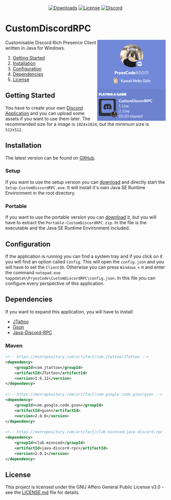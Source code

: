 <p align="center">
    <a href="https://github.com/PryosCode/CustomDiscordRPC/releases"><img src="https://img.shields.io/github/downloads/PryosCode/CustomDiscordRPC/total?label=Downloads" alt="Downloads"></a>
    <a href="https://github.com/PryosCode/CustomDiscordRPC/blob/master/LICENSE"><img src="https://img.shields.io/github/license/PryosCode/CustomDiscordRPC?label=License" alt="License"></a>
    <a href="https://discord.gg/bF2GRHq"><img src="https://discordapp.com/api/guilds/350302354639290379/widget.png" alt="Discord"></a>
</p>

# CustomDiscordRPC

<a href="https://github.com/PryosCode/CustomDiscordRPC/releases"><img align="right" src="images/banner.gif"></a>

Customisable Discord Rich Presence Client written in Java for Windows.

1. [Getting Started](#getting-started)
2. [Installation](#installation)
3. [Configuration](#configuration)
4. [Dependencies](#dependencies)
5. [License](#license)

## Getting Started

You have to create your own [Discord Application](https://discordapp.com/developers/applications) and you can upload some assets if you want to use them later. The recommended size for a image is `1024x1024`, but the minimum size is `512x512`.

## Installation

The latest version can be found on [GitHub](https://github.com/PryosCode/CustomDiscordRPC/releases).

### Setup

If you want to use the setup version you can [download](https://github.com/PryosCode/CustomDiscordRPC/releases) and directly start the `Setup-CustomDiscordRPC.exe`. It will install it's own Java SE Runtime Environment in the root directory.

### Portable

If you want to use the portable version you can [download](https://github.com/PryosCode/CustomDiscordRPC/releases) it, but you will have to extract the `Portable-CustomDiscordRPC.zip`. In the file is the executable and the Java SE Runtime Environment included.

## Configuration

If the application is running you can find a system tray and if you click on it you will find an option called `Config`.
This will open the `config.json` and you will have to set the `ClientID`.
Otherwise you can press `Windows` + `R` and enter the command `notepad.exe %appdata%\PryosCode\CustomDiscordRPC\config.json`.
In this file you can configure every perspective of this application.

## Dependencies

If you want to expand this application, you will have to install:

* [JTattoo](http://www.jtattoo.net/)
* [Gson](https://github.com/google/gson)
* [Java-Discord-RPC](https://github.com/MinnDevelopment/java-discord-rpc)

### Maven

```xml
<!-- https://mvnrepository.com/artifact/com.jtattoo/JTattoo -->
<dependency>
    <groupId>com.jtattoo</groupId>
    <artifactId>JTattoo</artifactId>
    <version>1.6.12</version>
</dependency>

<!-- https://mvnrepository.com/artifact/com.google.code.gson/gson -->
<dependency>
    <groupId>com.google.code.gson</groupId>
    <artifactId>gson</artifactId>
    <version>2.8.6</version>
</dependency>

<!-- https://mvnrepository.com/artifact/club.minnced/java-discord-rpc -->
<dependency>
    <groupId>club.minnced</groupId>
    <artifactId>java-discord-rpc</artifactId>
    <version>2.0.1</version>
</dependency>
```

## License

This project is licensed under the GNU Affero General Public License v3.0 - see the [LICENSE.md](https://github.com/PryosCode/CustomDiscordRPC/blob/master/LICENSE) file for details.

